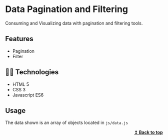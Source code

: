 # Data Pagination and Filtering

Consuming and Visualizing data with pagination and filtering tools.

## Features

- Pagination
- Filter

## 🤴🏻 Technologies

- HTML 5
- CSS 3
- Javascript ES6

## Usage

The data shown is an array of objects located in `js/data.js`

<div align="right">
    <b><a href="#----">↥ Back to top</a></b>
</div>
